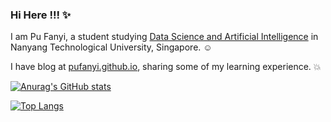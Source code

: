 ### Hi Here !!! :sparkles:

I am Pu Fanyi, a student studying [Data Science and Artificial Intelligence](https://www.ntu.edu.sg/education/undergraduate-programme/bachelor-of-science-in-data-science-artificial-intelligence) in Nanyang Technological University, Singapore. :relaxed:

I have blog at [pufanyi.github.io](https://pufanyi.github.io), sharing some of my learning experience. :collision:

[![Anurag's GitHub stats](https://github-readme-stats.vercel.app/api?username=pufanyi)](https://github.com/anuraghazra/github-readme-stats)

[![Top Langs](https://github-readme-stats.vercel.app/api/top-langs/?username=pufanyi&layout=compact)](https://github.com/anuraghazra/github-readme-stats)
